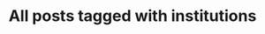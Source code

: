 ---
layout: tag
title: "All posts tagged with institutions"
permalink: /weblog/tags/institutions/
taxonomy: institutions
---